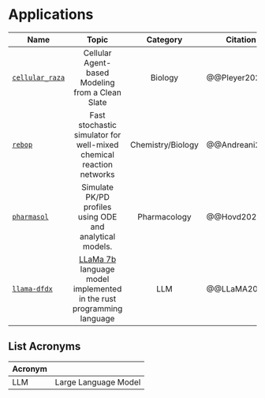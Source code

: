 # Applications

| Name | Topic | Category | Citation | |
| --- |:---:|:---:| --- | --- |
| [`cellular_raza`](https://cellular-raza.com/) | Cellular Agent-based Modeling from a Clean Slate | Biology | @@Pleyer2025 |
| [`rebop`](https://github.com/Armavica/rebop) | Fast stochastic simulator for well-mixed chemical reaction networks | Chemistry/Biology | @@Andreani2025 |
| [`pharmasol`](https://github.com/LAPKB/pharmsol) | Simulate PK/PD profiles using ODE and analytical models. | Pharmacology | @@Hovd2025 |
| [`llama-dfdx`](https://github.com/coreylowman/llama-dfdx) |  [LLaMa 7b](https://ai.facebook.com/blog/large-language-model-llama-meta-ai/) language model implemented in the rust programming language | LLM | @@LLaMA2023 |

## List Acronyms

| Acronym | |
|:--- |:--- |
| LLM | Large Language Model |

